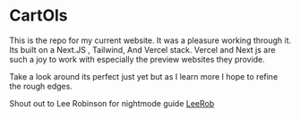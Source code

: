 # CartOls

This is the repo for my current website. It was a pleasure working through it. Its built on a Next.JS , Tailwind, And Vercel stack. Vercel and Next js are such a joy to work with especially the preview websites they provide.

Take a look around its perfect just yet but as I learn more I hope to refine the rough edges.


Shout out to Lee Robinson for nightmode guide [LeeRob](https://github.com/leerob)
